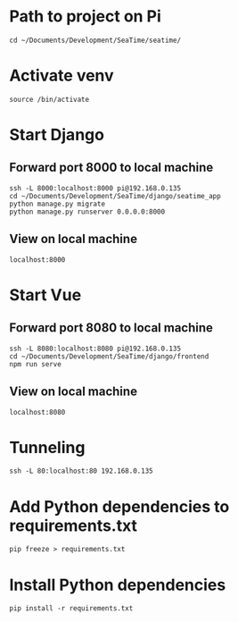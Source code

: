 # Path to project on Pi
	cd ~/Documents/Development/SeaTime/seatime/        
# Activate venv
	source /bin/activate

# Start Django
## Forward port 8000 to local machine
	ssh -L 8000:localhost:8000 pi@192.168.0.135
	cd ~/Documents/Development/SeaTime/django/seatime_app
	python manage.py migrate
	python manage.py runserver 0.0.0.0:8000
## View on local machine
	localhost:8000

# Start Vue
## Forward port 8080 to local machine
	ssh -L 8080:localhost:8080 pi@192.168.0.135
	cd ~/Documents/Development/SeaTime/django/frontend
	npm run serve
## View on local machine
	localhost:8080
# Tunneling
	ssh -L 80:localhost:80 192.168.0.135

# Add Python dependencies to requirements.txt
	pip freeze > requirements.txt
# Install Python dependencies
	pip install -r requirements.txt
